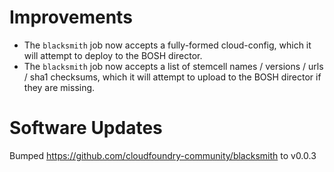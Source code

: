 # Improvements

- The `blacksmith` job now accepts a fully-formed cloud-config,
  which it will attempt to deploy to the BOSH director.
- The `blacksmith` job now accepts a list of stemcell names /
  versions / urls / sha1 checksums, which it will attempt to
  upload to the BOSH director if they are missing.

# Software Updates

Bumped https://github.com/cloudfoundry-community/blacksmith to v0.0.3
